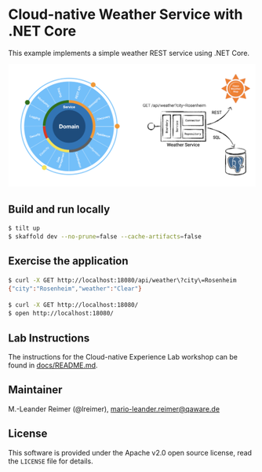 # Cloud-native Weather Service with .NET Core

This example implements a simple weather REST service using .NET Core.

![Weather Service Architecture](architecture.png)

## Build and run locally

```bash
$ tilt up
$ skaffold dev --no-prune=false --cache-artifacts=false
```

## Exercise the application

```bash
$ curl -X GET http://localhost:18080/api/weather\?city\=Rosenheim
{"city":"Rosenheim","weather":"Clear"}

$ curl -X GET http://localhost:18080/
$ open http://localhost:18080/
```

## Lab Instructions

The instructions for the Cloud-native Experience Lab workshop can be found in [docs/README.md](docs/README.md).

## Maintainer

M.-Leander Reimer (@lreimer), <mario-leander.reimer@qaware.de>

## License

This software is provided under the Apache v2.0 open source license, read the `LICENSE`
file for details.
